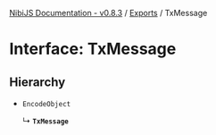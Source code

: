 [NibiJS Documentation - v0.8.3](../README.md) / [Exports](../README.md) / TxMessage

# Interface: TxMessage

## Hierarchy

- `EncodeObject`

  ↳ **`TxMessage`**
